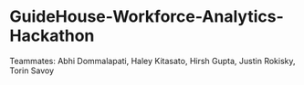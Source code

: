 # GuideHouse-Workforce-Analytics-Hackathon
Teammates: Abhi Dommalapati, Haley Kitasato, Hirsh Gupta, Justin Rokisky, Torin Savoy
